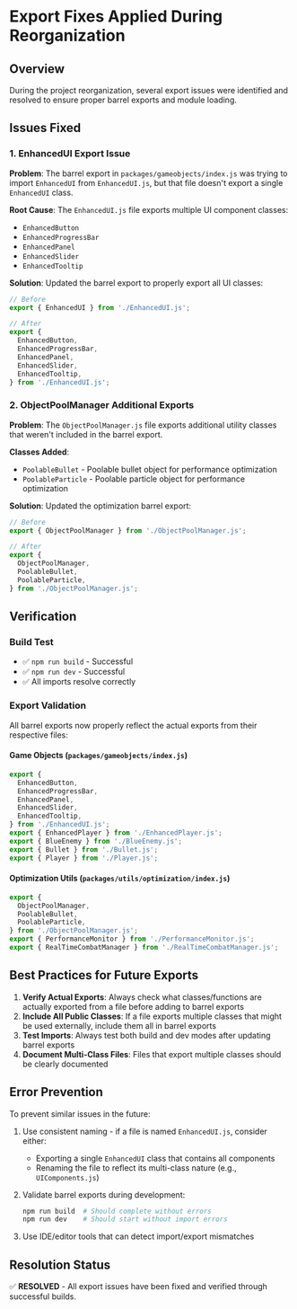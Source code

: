 # Export Fixes Applied During Reorganization

## Overview

During the project reorganization, several export issues were identified and resolved to ensure proper barrel exports and module loading.

## Issues Fixed

### 1. EnhancedUI Export Issue

**Problem**: The barrel export in `packages/gameobjects/index.js` was trying to import `EnhancedUI` from `EnhancedUI.js`, but that file doesn't export a single `EnhancedUI` class.

**Root Cause**: The `EnhancedUI.js` file exports multiple UI component classes:

- `EnhancedButton`
- `EnhancedProgressBar`
- `EnhancedPanel`
- `EnhancedSlider`
- `EnhancedTooltip`

**Solution**: Updated the barrel export to properly export all UI classes:

```javascript
// Before
export { EnhancedUI } from './EnhancedUI.js';

// After
export {
  EnhancedButton,
  EnhancedProgressBar,
  EnhancedPanel,
  EnhancedSlider,
  EnhancedTooltip,
} from './EnhancedUI.js';
```

### 2. ObjectPoolManager Additional Exports

**Problem**: The `ObjectPoolManager.js` file exports additional utility classes that weren't included in the barrel export.

**Classes Added**:

- `PoolableBullet` - Poolable bullet object for performance optimization
- `PoolableParticle` - Poolable particle object for performance optimization

**Solution**: Updated the optimization barrel export:

```javascript
// Before
export { ObjectPoolManager } from './ObjectPoolManager.js';

// After
export {
  ObjectPoolManager,
  PoolableBullet,
  PoolableParticle,
} from './ObjectPoolManager.js';
```

## Verification

### Build Test

- ✅ `npm run build` - Successful
- ✅ `npm run dev` - Successful
- ✅ All imports resolve correctly

### Export Validation

All barrel exports now properly reflect the actual exports from their respective files:

#### Game Objects (`packages/gameobjects/index.js`)

```javascript
export {
  EnhancedButton,
  EnhancedProgressBar,
  EnhancedPanel,
  EnhancedSlider,
  EnhancedTooltip,
} from './EnhancedUI.js';
export { EnhancedPlayer } from './EnhancedPlayer.js';
export { BlueEnemy } from './BlueEnemy.js';
export { Bullet } from './Bullet.js';
export { Player } from './Player.js';
```

#### Optimization Utils (`packages/utils/optimization/index.js`)

```javascript
export {
  ObjectPoolManager,
  PoolableBullet,
  PoolableParticle,
} from './ObjectPoolManager.js';
export { PerformanceMonitor } from './PerformanceMonitor.js';
export { RealTimeCombatManager } from './RealTimeCombatManager.js';
```

## Best Practices for Future Exports

1. **Verify Actual Exports**: Always check what classes/functions are actually exported from a file before adding to barrel exports
2. **Include All Public Classes**: If a file exports multiple classes that might be used externally, include them all in barrel exports
3. **Test Imports**: Always test both build and dev modes after updating barrel exports
4. **Document Multi-Class Files**: Files that export multiple classes should be clearly documented

## Error Prevention

To prevent similar issues in the future:

1. Use consistent naming - if a file is named `EnhancedUI.js`, consider either:

   - Exporting a single `EnhancedUI` class that contains all components
   - Renaming the file to reflect its multi-class nature (e.g., `UIComponents.js`)

2. Validate barrel exports during development:

   ```bash
   npm run build  # Should complete without errors
   npm run dev    # Should start without import errors
   ```

3. Use IDE/editor tools that can detect import/export mismatches

## Resolution Status

✅ **RESOLVED** - All export issues have been fixed and verified through successful builds.
